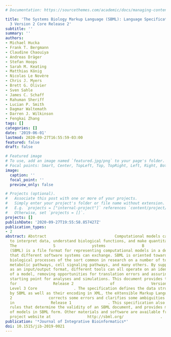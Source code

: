 ```yaml
---
# Documentation: https://sourcethemes.com/academic/docs/managing-content/

title: 'The Systems Biology Markup Language (SBML): Language Specification for Level
  3 Version 2 Core Release 2'
subtitle: ''
summary: ''
authors:
- Michael Hucka
- Frank T. Bergmann
- Claudine Chaouiya
- Andreas Dräger
- Stefan Hoops
- Sarah M. Keating
- Matthias König
- Nicolas Le Novère
- Chris J. Myers
- Brett G. Olivier
- Sven Sahle
- James C. Schaff
- Rahuman Sheriff
- Lucian P. Smith
- Dagmar Waltemath
- Darren J. Wilkinson
- Fengkai Zhang
tags: []
categories: []
date: '2019-06-01'
lastmod: 2020-09-27T16:55:59-03:00
featured: false
draft: false

# Featured image
# To use, add an image named `featured.jpg/png` to your page's folder.
# Focal points: Smart, Center, TopLeft, Top, TopRight, Left, Right, BottomLeft, Bottom, BottomRight.
image:
  caption: ''
  focal_point: ''
  preview_only: false

# Projects (optional).
#   Associate this post with one or more of your projects.
#   Simply enter your project's folder or file name without extension.
#   E.g. `projects = ["internal-project"]` references `content/project/deep-learning/index.md`.
#   Otherwise, set `projects = []`.
projects: []
publishDate: '2020-09-27T19:55:58.857427Z'
publication_types:
- 2
abstract: Abstract                              Computational models can help researchers
  to interpret data, understand biological functions, and make quantitative predictions.
  The                S                ystems                B                iology                M                arkup                L                anguage
  (SBML) is a file format for representing computational models in a declarative form
  that different software systems can exchange. SBML is oriented towards describing
  biological processes of the sort common in research on a number of topics, including
  metabolic pathways, cell signaling pathways, and many others. By supporting SBML
  as an input/output format, different tools can all operate on an identical representation
  of a model, removing opportunities for translation errors and assuring a common
  starting point for analyses and simulations. This document provides the specification
  for                Release 2                of                Version 2                of                SBML
  Level 3 Core                . The specification defines the data structures prescribed
  by SBML as well as their encoding in XML, the eXtensible Markup Language.                Release
  2                corrects some errors and clarifies some ambiguities discovered
  in                Release 1                . This specification also defines validation
  rules that determine the validity of an SBML document, and provides many examples
  of models in SBML form. Other materials and software are available from the SBML
  project website at                http://sbml.org/                .
publication: '*Journal of Integrative Bioinformatics*'
doi: 10.1515/jib-2019-0021
---
```

